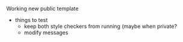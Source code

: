 Working new public template
- things to test
  - keep both style checkers from running (maybe when private?
  - modify messages 
